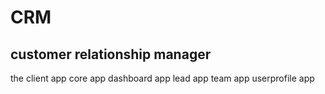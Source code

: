 # CRM
## customer relationship manager 

the client app
core app
dashboard app
lead app
team app
userprofile app
